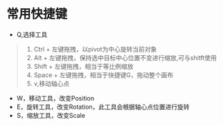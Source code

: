 # 常用快捷键  
- Q,选择工具  
>  1. Ctrl + 左键拖拽，以pivot为中心旋转当前对象  
>  2. Alt + 左键拖拽，保持选中目标中心位置不变进行缩放,可与shitft使用  
>  3. Shift + 左键拖拽，相当于等比例缩放  
>  4. Space + 左键拖拽，相当于快捷键G，拖动整个画布  
>  5. v,移动轴心点  
- W，移动工具，改变Position  
- E，旋转工具，改变Rotation，此工具会根据轴心点位置进行旋转  
- S，缩放工具，改变Scale  
